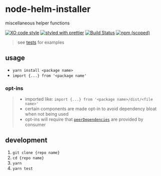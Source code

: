 # node-helm-installer

miscellaneous helper functions

[![XO code style](https://img.shields.io/badge/code_style-XO-5ed9c7.svg)](https://github.com/sindresorhus/xo)
[![styled with prettier](https://img.shields.io/badge/styled_with-prettier-ff69b4.svg)](https://github.com/prettier/prettier)
[![Build Status](https://travis-ci.org/the-watchmen/node-helpr.svg?branch=master)](https://travis-ci.org/the-watchmen/node-helm-installer)
[![npm (scoped)](https://img.shields.io/npm/v/@watchmen/helpr.svg)](https://img.shields.io/npm/v/@watchmen/helm-installer.svg)

> see [tests](test) for examples

## usage

* `yarn install <package name>`
* `import {...} from '<package name'`

### opt-ins

> * imported like: `import {...} from '<package name>/dist/<file name>'`
> * certain components are made opt-in to avoid dependency bloat when not being used
> * opt-ins will require that [`peerDependencies`](https://docs.npmjs.com/files/package.json#peerdependencies) are provided by consumer

## development

1. `git clone {repo name}`
1. `cd {repo name}`
1. `yarn`
1. `yarn test`
